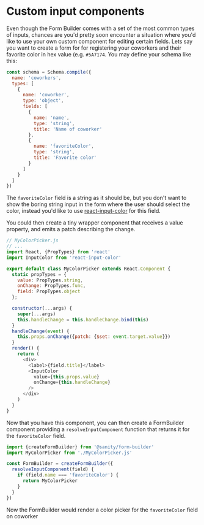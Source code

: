 # Custom input components

Even though the Form Builder comes with a set of the most common types of inputs, chances are you'd pretty soon encounter a situation where you'd like to use your own custom component for editing certain fields. Lets say you want to create a form for for registering your coworkers and their favorite color in hex value (e.g. `#5A7174`. You may define your schema like this:

```js
const schema = Schema.compile({
  name: 'coworkers',
  types: [
    {
      name: 'coworker',
      type: 'object',
      fields: [
        {
          name: 'name',
          type: 'string',
          title: 'Name of coworker'
        },
        {
          name: 'favoriteColor',
          type: 'string',
          title: 'Favorite color'
        }
      ]
    }
  ]
})
```

The `favoriteColor` field is a string as it should be, but you don't want to show the boring string input in the form where the user
 should select the color, instead you'd like to use [react-input-color](https://www.npmjs.com/package/react-input-color) for this field.
 
You could then create a tiny wrapper component that receives a value property, and emits a patch describing the change.

```js
// MyColorPicker.js
// ...
import React, {PropTypes} from 'react'
import InputColor from 'react-input-color'

export default class MyColorPicker extends React.Component {
  static propTypes = {
    value: PropTypes.string,
    onChange: PropTypes.func,
    field: PropTypes.object
  };

  constructor(...args) {
    super(...args)
    this.handleChange = this.handleChange.bind(this)
  }
  handleChange(event) {
    this.props.onChange({patch: {$set: event.target.value}})
  }    
  render() {    
    return (
      <div>
        <label>{field.title}</label>
        <InputColor
          value={this.props.value}
          onChange={this.handleChange}
        />
      </div>
    )
  }
}
```

Now that you have this component, you can then create a FormBuilder component providing a `resolveInputComponent` function that returns it for the `favoriteColor` field.
 
```js
import {createFormBuilder} from '@sanity/form-builder'
import MyColorPicker from './MyColorPicker.js'

const FormBuilder = createFormBuilder({
  resolveInputComponent(field) {
    if (field.name === 'favoriteColor') {
      return MyColorPicker  
    }
  }
}) 
``` 
Now the FormBuilder would render a color picker for the `favoriteColor` field on coworker
